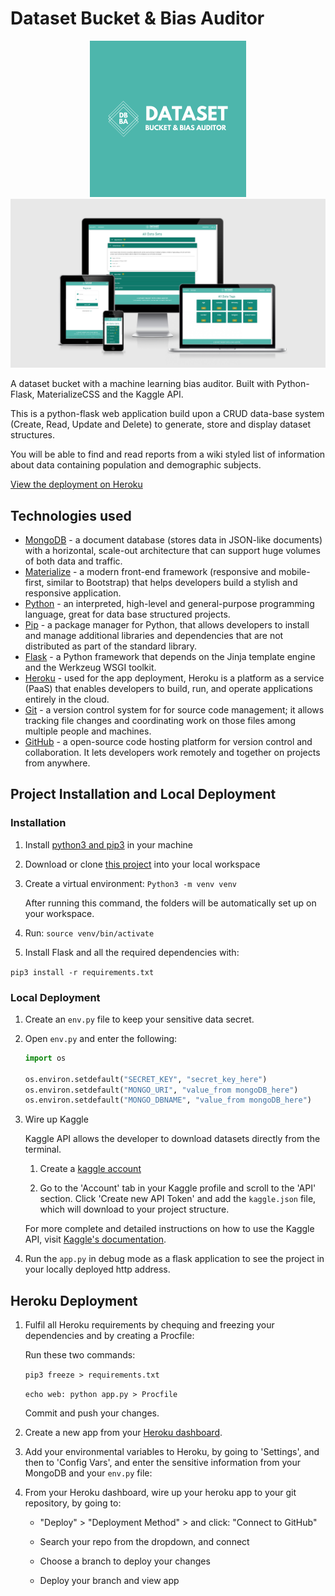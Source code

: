 # Dataset Bucket & Bias Auditor

<p align="center">
<img src="https://raw.githubusercontent.com/kescardoso/datasetbucket/main/static/images/dbba-full.png" width="250px">
<img src="https://raw.githubusercontent.com/kescardoso/datasetbucket/main/static/images/responsive.png">
</p>

A dataset bucket with a machine learning bias auditor. Built with Python-Flask, MaterializeCSS and the Kaggle API.

This is a python-flask web application build upon a CRUD data-base system (Create, Read, Update and Delete) to generate, store and display dataset structures.

You will be able to find and read reports from a wiki styled list of information 
about data containing population and demographic subjects.

[View the deployment on Heroku](https://datasetbucket.herokuapp.com/)

## Technologies used

- [MongoDB](https://www.mongodb.com/) - a document database (stores data in JSON-like documents) with a horizontal, scale-out architecture that can support huge volumes of both data and traffic.
- [Materialize](https://materializecss.com/) - a modern front-end framework (responsive and mobile-first, similar to Bootstrap) that helps developers build a stylish and responsive application.
- [Python](https://www.python.org/) - an interpreted, high-level and general-purpose programming language, great for data base structured projects.
- [Pip](https://pypi.org/project/pip/) - a package manager for Python, that allows developers to install and manage additional libraries and dependencies that are not distributed as part of the standard library.
- [Flask](https://flask.palletsprojects.com/) - a Python framework that depends on the Jinja template engine and the Werkzeug WSGI toolkit.
- [Heroku](https://www.heroku.com/) - used for the app deployment, Heroku is a platform as a service (PaaS) that enables developers to build, run, and operate applications entirely in the cloud.
- [Git](https://git-scm.com/) - a version control system for for source code management; it allows tracking file changes and coordinating work on those files among multiple people and machines.
- [GitHub](https://github.com/) - a open-source code hosting platform for version control and collaboration. It lets developers work remotely and together on projects from anywhere.

## Project Installation and Local Deployment

### Installation

1. Install [python3 and pip3](https://www.python.org) in your machine
    
2. Download or clone [this project](https://github.com/kescardoso/datasetbucket) into your local workspace

3. Create a virtual environment: `Python3 -m venv venv`

    After running this command, the folders will be automatically set up on your workspace.

4. Run: `source venv/bin/activate`

5. Install Flask and all the required dependencies with: 

`pip3 install -r requirements.txt`

### Local Deployment

1. Create an `env.py` file to keep your sensitive data secret.

2. Open `env.py` and enter the following:

    ```python
    import os

    os.environ.setdefault("SECRET_KEY", "secret_key_here")
    os.environ.setdefault("MONGO_URI", "value_from mongoDB_here")
    os.environ.setdefault("MONGO_DBNAME", "value_from mongoDB_here")
    ```

3. Wire up Kaggle

    Kaggle API allows the developer to download datasets directly from the terminal.

    1. Create a [kaggle account](https://kaggle.com)

    2. Go to the 'Account' tab in your Kaggle profile and scroll to the 'API' section. Click 'Create new API Token' and add the `kaggle.json` file, which will download to your project structure.

    For more complete and detailed instructions on how to use the Kaggle API, visit [Kaggle's documentation](https://www.kaggle.com/docs/api#getting-started-installation-&-authentication).

5. Run the `app.py` in debug mode as a flask application to see the project in your locally deployed http address.

## Heroku Deployment

1. Fulfil all Heroku requirements by chequing and freezing your dependencies and by creating a Procfile:

    Run these two commands:

    `pip3 freeze > requirements.txt`

    `echo web: python app.py > Procfile`

    Commit and push your changes.

2. Create a new app from your [Heroku dashboard](https://www.heroku.com/).

3. Add your environmental variables to Heroku, by going to 'Settings', and then to 'Config Vars', and enter the sensitive information from your MongoDB and your `env.py` file:

5. From your Heroku dashboard, wire up your heroku app to your git repository, by going to:

    - "Deploy" > "Deployment Method" > and click: "Connect to GitHub"

    - Search your repo from the dropdown, and connect

    - Choose a branch to deploy your changes

    - Deploy your branch and view app
